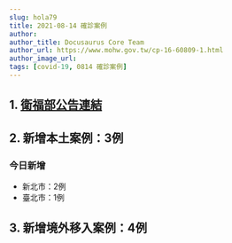 ```yaml
---
slug: hola79
title: 2021-08-14 確診案例
author: 
author_title: Docusaurus Core Team
author_url: https://www.mohw.gov.tw/cp-16-60809-1.html
author_image_url: 
tags: [covid-19, 0814 確診案例]
---
```


## 1. [衛福部公告連結](https://www.cdc.gov.tw/Bulletin/Detail/4xa8MuLOUCL1bD8rUdUdGQ?typeid=9)

## 2. 新增本土案例：3例

### 今日新增
* 新北市：2例
* 臺北市：1例

## 3. 新增境外移入案例：4例
